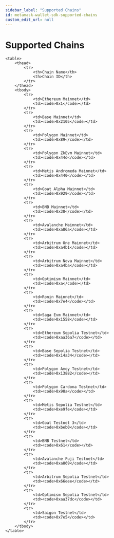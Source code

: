 ```yaml
---
sidebar_label: "Supported Chains"
id: metamask-wallet-sdk-supported-chains
custom_edit_url: null
---
```


# Supported Chains

<div
    style={{
        marginRight: "auto",
        marginLeft: "auto",
        width: "100%",
        display: "flex",
        alignItems: "center",
        justifyContent: "center"
    }}
>

    <table>
        <thead>
            <tr>
                <th>Chain Name</th>
                <th>Chain ID</th>
            </tr>
        </thead>
        <tbody>
            <tr>
                <td>Ethereum Mainnet</td>
                <td><code>0x1</code></td>
            </tr>
            <tr>
                <td>Base Mainnet</td>
                <td><code>0x2105</code></td>
            </tr>
            <tr>
                <td>Polygon Mainnet</td>
                <td><code>0x89</code></td>
            </tr>
            <tr>
                <td>Polygon ZkEvm Mainnet</td>
                <td><code>0x44d</code></td>
            </tr>
            <tr>
                <td>Metis Andromeda Mainnet</td>
                <td><code>0x440</code></td>
            </tr>
            <tr>
                <td>Goat Alpha Mainnet</td>
                <td><code>0x929</code></td>
            </tr>
            <tr>
                <td>BNB Mainnet</td>
                <td><code>0x38</code></td>
            </tr>
            <tr>
                <td>Avalanche Mainnet</td>
                <td><code>0xa86a</code></td>
            </tr>
            <tr>
                <td>Arbitrum One Mainnet</td>
                <td><code>0xa4b1</code></td>
            </tr>
            <tr>
                <td>Arbitrum Nova Mainnet</td>
                <td><code>0xa4ba</code></td>
            </tr>
            <tr>
                <td>Optimism Mainnet</td>
                <td><code>0xa</code></td>
            </tr>
            <tr>
                <td>Ronin Mainnet</td>
                <td><code>0x7e4</code></td>
            </tr>
            <tr>
                <td>Saga Evm Mainnet</td>
                <td><code>0x1558</code></td>
            </tr>
            <tr>
                <td>Ethereum Sepolia Testnet</td>
                <td><code>0xaa36a7</code></td>
            </tr>
            <tr>
                <td>Base Sepolia Testnet</td>
                <td><code>0x14a34</code></td>
            </tr>
            <tr>
                <td>Polygon Amoy Testnet</td>
                <td><code>0x13882</code></td>
            </tr>
            <tr>
                <td>Polygon Cardona Testnet</td>
                <td><code>0x98a</code></td>
            </tr>
            <tr>
                <td>Metis Sepolia Testnet</td>
                <td><code>0xe9fe</code></td>
            </tr>
            <tr>
                <td>Goat Testnet 3</td>
                <td><code>0xbeb0</code></td>
            </tr>
            <tr>
                <td>BNB Testnet</td>
                <td><code>0x61</code></td>
            </tr>
            <tr>
                <td>Avalanche Fuji Testnet</td>
                <td><code>0xa869</code></td>
            </tr>
            <tr>
                <td>Arbitrum Sepolia Testnet</td>
                <td><code>0x66eee</code></td>
            </tr>
            <tr>
                <td>Optimism Sepolia Testnet</td>
                <td><code>0xaa37dc</code></td>
            </tr>
            <tr>
                <td>Saigon Testnet</td>
                <td><code>0x7e5</code></td>
            </tr>
        </tbody>
    </table>

</div>
